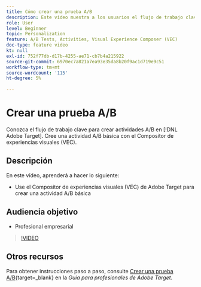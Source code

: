 ```yaml
---
title: Cómo crear una prueba A/B
description: Este vídeo muestra a los usuarios el flujo de trabajo clave para crear actividades A/B en Adobe Target. Vea este vídeo para aprender a crear una actividad A/B básica con el Compositor de experiencias visuales (VEC).
role: User
level: Beginner
topic: Personalization
feature: A/B Tests, Activities, Visual Experience Composer (VEC)
doc-type: feature video
kt: null
exl-id: 752f77db-d17b-4255-ae71-cb7b4a215922
source-git-commit: 6970ec7a821a7ea93e35da8b20f9ac1d719e9c51
workflow-type: tm+mt
source-wordcount: '115'
ht-degree: 5%

---
```


# Crear una prueba A/B

Conozca el flujo de trabajo clave para crear actividades A/B en [!DNL Adobe Target]. Cree una actividad A/B básica con el Compositor de experiencias visuales (VEC).

## Descripción

En este vídeo, aprenderá a hacer lo siguiente:

* Use el Compositor de experiencias visuales (VEC) de Adobe Target para crear una actividad A/B básica

## Audiencia objetivo

* Profesional empresarial

>[!VIDEO](https://video.tv.adobe.com/v/17391/?quality=12)

## Otros recursos

Para obtener instrucciones paso a paso, consulte [Crear una prueba A/B](https://experienceleague.adobe.com/docs/target/using/activities/abtest/create/test-create-ab.html){target=_blank} en la *Guía para profesionales de Adobe Target*.
